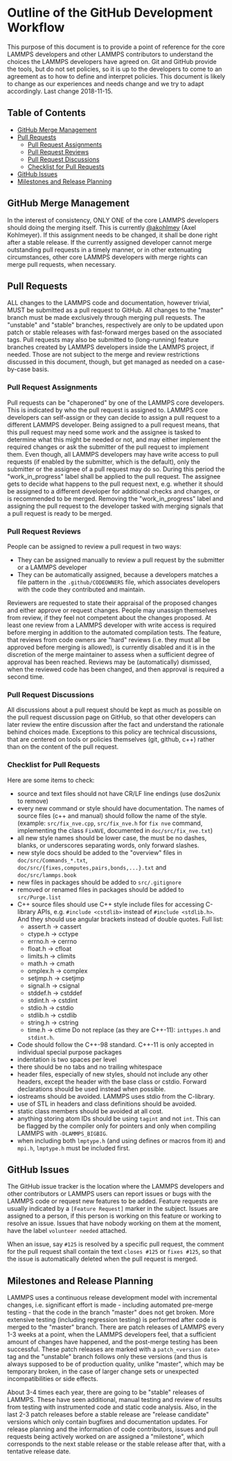 # Outline of the GitHub Development Workflow

This purpose of this document is to provide a point of reference for the
core LAMMPS developers and other LAMMPS contributors to understand the
choices the LAMMPS developers have agreed on. Git and GitHub provide the
tools, but do not set policies, so it is up to the developers to come to
an agreement as to how to define and interpret policies. This document
is likely to change as our experiences and needs change and we try to
adapt accordingly. Last change 2018-11-15.

## Table of Contents

  * [GitHub Merge Management](#github-merge-management)
  * [Pull Requests](#pull-requests)
    * [Pull Request Assignments](#pull-request-assignments)
    * [Pull Request Reviews](#pull-request-reviews)
    * [Pull Request Discussions](#pull-request-discussions)
    * [Checklist for Pull Requests](#checklist-for-pull-requests)
  * [GitHub Issues](#github-issues)
  * [Milestones and Release Planning](#milestones-and-release-planning)

## GitHub Merge Management

In the interest of consistency, ONLY ONE of the core LAMMPS developers
should doing the merging itself.  This is currently
[@akohlmey](https://github.com/akohlmey) (Axel Kohlmeyer).
If this assignment needs to be changed, it shall be done right after a
stable release.  If the currently assigned developer cannot merge outstanding pull 
requests in a timely manner, or in other extenuating circumstances, 
other core LAMMPS developers with merge rights can merge pull requests,
when necessary. 

## Pull Requests

ALL changes to the LAMMPS code and documentation, however trivial, MUST
be submitted as a pull request to GitHub. All changes to the "master"
branch must be made exclusively through merging pull requests. The
"unstable" and "stable" branches, respectively are only to be updated
upon patch or stable releases with fast-forward merges based on the
associated tags. Pull requests may also be submitted to (long-running)
feature branches created by LAMMPS developers inside the LAMMPS project,
if needed. Those are not subject to the merge and review restrictions
discussed in this document, though, but get managed as needed on a
case-by-case basis.

### Pull Request Assignments

Pull requests can be "chaperoned" by one of the LAMMPS core developers.
This is indicated by who the pull request is assigned to. LAMMPS core
developers can self-assign or they can decide to assign a pull request
to a different LAMMPS developer. Being assigned to a pull request means,
that this pull request may need some work and the assignee is tasked to
determine what this might be needed or not, and may either implement the
required changes or ask the submitter of the pull request to implement
them.  Even though, all LAMMPS developers may have write access to pull
requests (if enabled by the submitter, which is the default), only the
submitter or the assignee of a pull request may do so.  During this
period the "work_in_progress" label shall be applied to the pull
request.  The assignee gets to decide what happens to the pull request
next, e.g. whether it should be assigned to a different developer for
additional checks and changes, or is recommended to be merged.  Removing
the "work_in_progress" label and assigning the pull request to the
developer tasked with merging signals that a pull request is ready to be
merged.

### Pull Request Reviews

People can be assigned to review a pull request in two ways:

  * They can be assigned manually to review a pull request
    by the submitter or a LAMMPS developer
  * They can be automatically assigned, because a developers matches
    a file pattern in the `.github/CODEOWNERS` file, which associates
    developers with the code they contributed and maintain.

Reviewers are requested to state their appraisal of the proposed changes
and either approve or request changes. People may unassign themselves
from review, if they feel not competent about the changes proposed. At
least one review from a LAMMPS developer with write access is required
before merging in addition to the automated compilation tests.  The
feature, that reviews from code owners are "hard" reviews (i.e. they
must all be approved before merging is allowed), is currently disabled
and it is in the discretion of the merge maintainer to assess when
a sufficient degree of approval has been reached.  Reviews may be
(automatically) dismissed, when the reviewed code has been changed,
and then approval is required a second time.

### Pull Request Discussions

All discussions about a pull request should be kept as much as possible
on the pull request discussion page on GitHub, so that other developers
can later review the entire discussion after the fact and understand the
rationale behind choices made.  Exceptions to this policy are technical
discussions, that are centered on tools or policies themselves
(git, github, c++) rather than on the content of the pull request.

### Checklist for Pull Requests

Here are some items to check:
  * source and text files should not have CR/LF line endings (use dos2unix to remove)
  * every new command or style should have documentation. The names of
  source files (c++ and manual) should follow the name of the style.
  (example: `src/fix_nve.cpp`, `src/fix_nve.h` for `fix nve` command,
  implementing the class `FixNVE`, documented in `doc/src/fix_nve.txt`)
  * all new style names should be lower case, the must be no dashes,
  blanks, or underscores separating words, only forward slashes.
  * new style docs should be added to the "overview" files in
  `doc/src/Commands_*.txt`, `doc/src/{fixes,computes,pairs,bonds,...}.txt`
  and `doc/src/lammps.book`
  * new files in packages should be added to `src/.gitignore`
  * removed or renamed files in packages should be added to `src/Purge.list`
  * C++ source files should use C++ style include files for accessing
  C-library APIs, e.g. `#include <cstdlib>` instead of `#include <stdlib.h>`.
  And they should use angular brackets instead of double quotes. Full list:
    * assert.h -> cassert
    * ctype.h -> cctype
    * errno.h -> cerrno
    * float.h -> cfloat
    * limits.h -> climits
    * math.h -> cmath
    * omplex.h -> complex
    * setjmp.h -> csetjmp
    * signal.h -> csignal
    * stddef.h -> cstddef
    * stdint.h -> cstdint
    * stdio.h -> cstdio
    * stdlib.h -> cstdlib
    * string.h -> cstring
    * time.h -> ctime
  Do not replace (as they are C++-11): `inttypes.h` and `stdint.h`.
  * Code should follow the C++-98 standard. C++-11 is only accepted
  in individual special purpose packages
  * indentation is two spaces per level
  * there should be no tabs and no trailing whitespace
  * header files, especially of new styles, should not include any
  other headers, except the header with the base class or cstdio.
  Forward declarations should be used instead when possible.
  * iostreams should be avoided. LAMMPS uses stdio from the C-library.
  * use of STL in headers and class definitions should be avoided.
  * static class members should be avoided at all cost.
  * anything storing atom IDs should be using `tagint` and not `int`.
  This can be flagged by the compiler only for pointers and only when
  compiling LAMMPS with `-DLAMMPS_BIGBIG`.
  * when including both `lmptype.h` (and using defines or macros from it)
  and `mpi.h`, `lmptype.h` must be included first.

## GitHub Issues

The GitHub issue tracker is the location where the LAMMPS developers
and other contributors or LAMMPS users can report issues or bugs with
the LAMMPS code or request new features to be added. Feature requests
are usually indicated by a `[Feature Request]` marker in the subject.
Issues are assigned to a person, if this person is working on this
feature or working to resolve an issue. Issues that have nobody working
on them at the moment, have the label `volunteer needed` attached.

When an issue, say `#125` is resolved by a specific pull request,
the comment for the pull request shall contain the text `closes #125`
or `fixes #125`, so that the issue is automatically deleted when
the pull request is merged.

## Milestones and Release Planning

LAMMPS uses a continuous release development model with incremental
changes, i.e. significant effort is made - including automated pre-merge
testing - that the code in the branch "master" does not get broken.
More extensive testing (including regression testing) is performed after
code is merged to the "master" branch. There are patch releases of
LAMMPS every 1-3 weeks at a point, when the LAMMPS developers feel, that
a sufficient amount of changes have happened, and the post-merge testing
has been successful. These patch releases are marked with a
`patch_<version date>` tag and the "unstable" branch follows only these
versions (and thus is always supposed to be of production quality,
unlike "master", which may be temporary broken, in the case of larger
change sets or unexpected incompatibilities or side effects.

About 3-4 times each year, there are going to be "stable" releases
of LAMMPS.  These have seen additional, manual testing and review of
results from testing with instrumented code and static code analysis.
Also, in the last 2-3 patch releases before a stable release are
"release candidate" versions which only contain bugfixes and
documentation updates.  For release planning and the information of
code contributors, issues and pull requests being actively worked on
are assigned a "milestone", which corresponds to the next stable
release or the stable release after that, with a tentative release
date.

